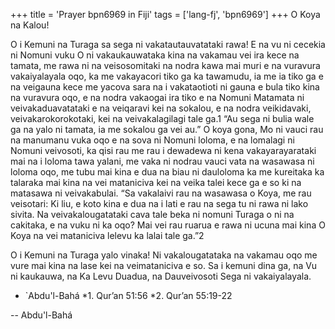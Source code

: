 +++
title = 'Prayer bpn6969 in Fiji'
tags = ['lang-fj', 'bpn6969']
+++
O Koya na Kalou!

O i Kemuni na Turaga sa sega ni vakatautauvatataki rawa! E na vu ni cecekia ni Nomuni vuku O ni vakaukauwataka kina na vakamau vei ira kece na tamata, me rawa ni na veisosomitaki na nodra kawa mai muri e na vuravura vakaiyalayala oqo, ka me vakayacori tiko ga ka tawamudu, ia me ia tiko ga e na veigauna kece me yacova sara na i vakataotioti ni gauna e bula tiko kina na vuravura oqo, e na nodra vakaogai ira tiko e na Nomuni Matamata ni veivakaduavatataki e na veiqaravi kei na sokalou, e na nodra veikidavaki, veivakarokorokotaki, kei na veivakalagilagi tale ga.1 “Au sega ni bulia wale ga na yalo ni tamata, ia me sokalou ga vei au.” O koya gona, Mo ni vauci rau na manumanu vuka oqo e na sova ni Nomuni loloma, e na lomalagi ni Nomuni veivosoti, ka qisi rau me rau i dewadewa ni kena vakayarayarataki mai na i loloma tawa yalani, me vaka ni nodrau vauci vata na wasawasa ni loloma oqo, me tubu mai kina e dua na biau ni dauloloma ka me kureitaka ka talaraka mai kina na vei mataniciva kei na veika talei kece ga e so ki na matasawa ni veivakabulai. “Sa vakalaivi rau na wasawasa o Koya, me rau veisotari: Ki liu, e koto kina e dua na i lati e rau na sega tu ni rawa ni lako sivita. Na veivakalougatataki cava tale beka ni nomuni Turaga o ni na cakitaka, e na vuku ni ka oqo? Mai vei rau ruarua e rawa ni ucuna mai kina O Koya na vei mataniciva lelevu ka lalai tale ga.”2

O i Kemuni na Turaga yalo vinaka! Ni vakalougatataka na vakamau oqo me vure mai kina na lase kei na veimataniciva e so. Sa i kemuni dina ga, na Vu ni kaukauwa, na Ka Levu Duadua, na Dauveivosoti Sega ni vakaiyalayala.

*	`Abdu'l-Bahá
*1. Qur’an 51:56
*2. Qur’an 55:19-22

-- Abdu'l-Bahá
